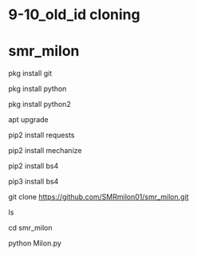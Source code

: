 # 9-10_old_id cloning 
# smr_milon

pkg install git 

pkg install python

pkg install python2 

apt upgrade 

pip2 install requests

pip2 install mechanize 

pip2 install bs4 

pip3 install bs4 

git clone https://github.com/SMRmilon01/smr_milon.git

ls

cd smr_milon

python Milon.py
